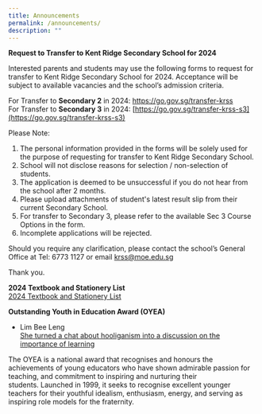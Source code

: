 ```yaml
---
title: Announcements
permalink: /announcements/
description: ""
---
```

**Request to Transfer to Kent Ridge Secondary School for 2024**

Interested parents and students may use the following forms to request for transfer to Kent Ridge Secondary School for 2024. 
Acceptance will be subject to available vacancies and the school’s admission criteria. 

For Transfer to **Secondary 2** in 2024:
[https://go.gov.sg/transfer-krss ](https://go.gov.sg/transfer-krss)<br>
For Transfer to **Secondary 3** in 2024: [https://go.gov.sg/transfer-krss-s3](https://go.gov.sg/transfer-krss-s3)

Please Note:
1.	The personal information provided in the forms will be solely used for the purpose of requesting for transfer to Kent Ridge Secondary School.   
2.	School will not disclose reasons for selection / non-selection of students.  
3.	The application is deemed to be unsuccessful if you do not hear from the school after 2 months. 
4.	Please upload attachments of student's latest result slip from their current Secondary School. 
5.	For transfer to Secondary 3, please refer to the available Sec 3 Course Options in the form. 
6.	Incomplete applications will be rejected. 

Should you require any clarification, please contact the school’s General Office at Tel: 6773 1127 or email [krss@moe.edu.sg](mailto:krss@moe.edu.sg) 

Thank you.


**2024 Textbook and Stationery List**<br>
[2024 Textbook and Stationery List](https://www.kentridgesec.moe.edu.sg/school-information/administrative-matters/school-book-list-uniform/)


**Outstanding Youth in Education Award (OYEA)**

*   Lim Bee Leng  
    [She turned a chat about hooliganism into a discussion on the importance of learning](https://www.schoolbag.edu.sg/story/she-turned-a-chat-about-hooliganism-into-a-discussion-on-the-importance-of-learning)

The OYEA is a national award that recognises and honours the achievements of young educators who&nbsp;have shown admirable passion for teaching, and commitment to inspiring and nurturing their students.&nbsp;Launched in 1999, it seeks to recognise excellent younger teachers for their youthful idealism, enthusiasm, energy, and serving as inspiring role models for the fraternity.<br><br>